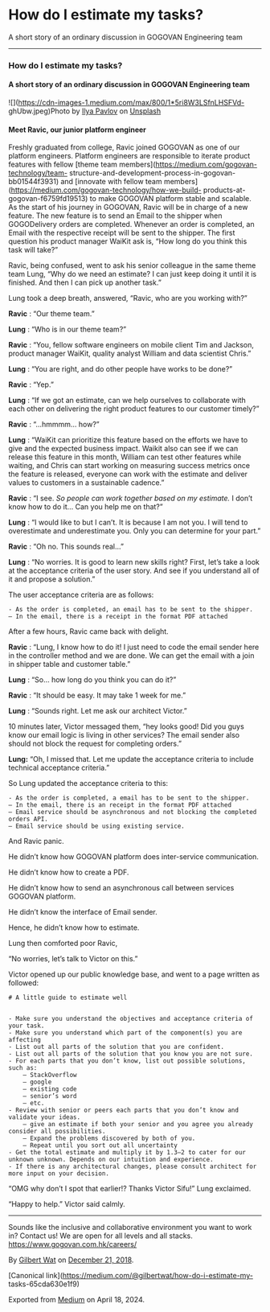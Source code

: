 # How do I estimate my tasks?

A short story of an ordinary discussion in GOGOVAN Engineering team

* * *

### How do I estimate my tasks?

#### A short story of an ordinary discussion in GOGOVAN Engineering team

![](https://cdn-images-1.medium.com/max/800/1*5ri8W3LSfnLHSFVd-
ghUbw.jpeg)Photo by [Ilya
Pavlov](https://unsplash.com/@ilyapavlov?utm_source=unsplash&utm_medium=referral&utm_content=creditCopyText)
on
[Unsplash](/s/photos/coding?utm_source=unsplash&utm_medium=referral&utm_content=creditCopyText)

#### Meet Ravic, our junior platform engineer

Freshly graduated from college, Ravic joined GOGOVAN as one of our platform
engineers. Platform engineers are responsible to iterate product features with
fellow [theme team members](https://medium.com/gogovan-technology/team-
structure-and-development-process-in-gogovan-bb01544f3931) and [innovate with
fellow team members](https://medium.com/gogovan-technology/how-we-build-
products-at-gogovan-f6759fd19513) to make GOGOVAN platform stable and
scalable. As the start of his journey in GOGOVAN, Ravic will be in charge of a
new feature. The new feature is to send an Email to the shipper when
GOGODelivery orders are completed. Whenever an order is completed, an Email
with the respective receipt will be sent to the shipper. The first question
his product manager WaiKit ask is, “How long do you think this task will
take?”

Ravic, being confused, went to ask his senior colleague in the same theme team
Lung, “Why do we need an estimate? I can just keep doing it until it is
finished. And then I can pick up another task.”

Lung took a deep breath, answered, “Ravic, who are you working with?”

**Ravic** : “Our theme team.”

**Lung** : “Who is in our theme team?”

**Ravic** : “You, fellow software engineers on mobile client Tim and Jackson,
product manager WaiKit, quality analyst William and data scientist Chris.”

**Lung** : “You are right, and do other people have works to be done?”

**Ravic** : “Yep.”

**Lung** : “If we got an estimate, can we help ourselves to collaborate with
each other on delivering the right product features to our customer timely?”

**Ravic** : “…hmmmm… how?”

**Lung** : “WaiKit can prioritize this feature based on the efforts we have to
give and the expected business impact. Waikit also can see if we can release
this feature in this month, William can test other features while waiting, and
Chris can start working on measuring success metrics once the feature is
released, everyone can work with the estimate and deliver values to customers
in a sustainable cadence.”

**Ravic** : “I see. _So people can work together based on my estimate._ I
don’t know how to do it… Can you help me on that?”

**Lung** : “I would like to but I can’t. It is because I am not you. I will
tend to overestimate and underestimate you. Only you can determine for your
part.”

**Ravic** : “Oh no. This sounds real...”

**Lung** : “No worries. It is good to learn new skills right? First, let’s
take a look at the acceptance criteria of the user story. And see if you
understand all of it and propose a solution.”

The user acceptance criteria are as follows:

    
    
    - As the order is completed, an email has to be sent to the shipper.  
    — In the email, there is a receipt in the format PDF attached

After a few hours, Ravic came back with delight.

**Ravic** : “Lung, I know how to do it! I just need to code the email sender
here in the controller method and we are done. We can get the email with a
join in shipper table and customer table.”

**Lung** : “So… how long do you think you can do it?”

**Ravic** : “It should be easy. It may take 1 week for me.”

**Lung** : “Sounds right. Let me ask our architect Victor.”

10 minutes later, Victor messaged them, “hey looks good! Did you guys know our
email logic is living in other services? The email sender also should not
block the request for completing orders.”

**Lung:** “Oh, I missed that. Let me update the acceptance criteria to include
technical acceptance criteria.”

So Lung updated the acceptance criteria to this:

    
    
    - As the order is completed, a email has to be sent to the shipper.  
    — In the email, there is an receipt in the format PDF attached  
    — Email service should be asynchronous and not blocking the completed orders API.  
    — Email service should be using existing service.

And Ravic panic.

He didn’t know how GOGOVAN platform does inter-service communication.

He didn’t know how to create a PDF.

He didn’t know how to send an asynchronous call between services GOGOVAN
platform.

He didn’t know the interface of Email sender.

Hence, he didn’t know how to estimate.

Lung then comforted poor Ravic,

“No worries, let’s talk to Victor on this.”

Victor opened up our public knowledge base, and went to a page written as
followed:

    
    
    # A little guide to estimate well
    
    
    - Make sure you understand the objectives and acceptance criteria of your task.  
    - Make sure you understand which part of the component(s) you are affecting  
    - List out all parts of the solution that you are confident.  
    - List out all parts of the solution that you know you are not sure.  
    - For each parts that you don’t know, list out possible solutions, such as:  
        — StackOverflow  
        — google  
        — existing code  
        — senior’s word  
        — etc.  
    - Review with senior or peers each parts that you don’t know and validate your ideas.  
        — give an estimate if both your senior and you agree you already consider all possibilities.  
        — Expand the problems discovered by both of you.  
        — Repeat until you sort out all uncertainty  
    - Get the total estimate and multiply it by 1.3–2 to cater for our unknown unknown. Depends on our intuition and experience.  
    - If there is any architectural changes, please consult architect for more input on your decision.

“OMG why don’t I spot that earlier!? Thanks Victor Sifu!” Lung exclaimed.

“Happy to help.” Victor said calmly.

* * *

Sounds like the inclusive and collaborative environment you want to work in?
Contact us! We are open for all levels and all stacks.
<https://www.gogovan.com.hk/careers/>

By [Gilbert Wat](https://medium.com/@gilbertwat) on [December 21,
2018](https://medium.com/p/65cda630e1f9).

[Canonical link](https://medium.com/@gilbertwat/how-do-i-estimate-my-
tasks-65cda630e1f9)

Exported from [Medium](https://medium.com) on April 18, 2024.

